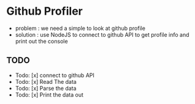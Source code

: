 # Github Profiler

* problem : we need a simple to look at github profile
* solution : use NodeJS to connect to github API to get profile info and print out the console

## TODO

* Todo: [x] connect to github API
* Todo: [x] Read The data
* Todo: [x] Parse the data
* Todo: [x] Print the data out 
